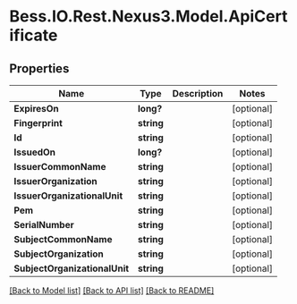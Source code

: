 # Bess.IO.Rest.Nexus3.Model.ApiCertificate
## Properties

Name | Type | Description | Notes
------------ | ------------- | ------------- | -------------
**ExpiresOn** | **long?** |  | [optional] 
**Fingerprint** | **string** |  | [optional] 
**Id** | **string** |  | [optional] 
**IssuedOn** | **long?** |  | [optional] 
**IssuerCommonName** | **string** |  | [optional] 
**IssuerOrganization** | **string** |  | [optional] 
**IssuerOrganizationalUnit** | **string** |  | [optional] 
**Pem** | **string** |  | [optional] 
**SerialNumber** | **string** |  | [optional] 
**SubjectCommonName** | **string** |  | [optional] 
**SubjectOrganization** | **string** |  | [optional] 
**SubjectOrganizationalUnit** | **string** |  | [optional] 

[[Back to Model list]](../README.md#documentation-for-models) [[Back to API list]](../README.md#documentation-for-api-endpoints) [[Back to README]](../README.md)

